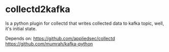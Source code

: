 collectd2kafka
==============
Is a python plugin for collectd that writes collected data to kafka topic, well, it's initial state.

Depends on:
https://github.com/appliedsec/collectd
https://github.com/mumrah/kafka-python

